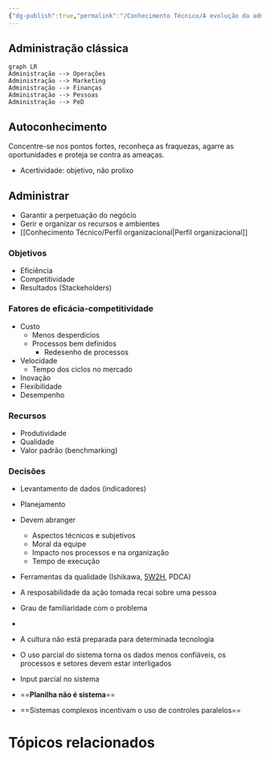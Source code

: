 ```yaml
---
{"dg-publish":true,"permalink":"/Conhecimento Técnico/A evolução da administração/","created":"","updated":""}
---
```



## Administração clássica

```mermaid
graph LR
Administração --> Operações
Administração --> Marketing
Administração --> Finanças
Administração --> Pessoas
Administração --> PeD
```
## Autoconhecimento

<div class="transclusion internal-embed is-loaded"><div class="markdown-embed">




Concentre-se nos pontos fortes, reconheça as fraquezas, agarre as oportunidades e proteja se contra as ameaças.

</div></div>


- Acertividade: objetivo, não prolixo

## Administrar
- Garantir a perpetuação do negócio
- Gerir e organizar os recursos e ambientes
- [[Conhecimento Técnico/Perfil organizacional\|Perfil organizacional]]

### Objetivos
- Eficiência
- Competitividade
- Resultados (Stackeholders)

### Fatores de eficácia-competitividade
- Custo
	- Menos desperdícios
	- Processos bem definidos
		- Redesenho de processos
- Velocidade
	- Tempo dos ciclos no mercado
- Inovação
- Flexibilidade
- Desempenho

### Recursos 
- Produtividade
- Qualidade
- Valor padrão  (benchmarking)

### Decisões
- Levantamento de dados (indicadores)
- Planejamento
- Devem abranger 
	- Aspectos técnicos e subjetivos
	- Moral da equipe
	- Impacto nos processos e na organização
	- Tempo de execução
- Ferramentas da qualidade (Ishikawa, [5W2H](https://docs.google.com/document/d/1uucOy91M5DdkoEGqiyzUXZ3-CcCsWmNR/edit?usp=drivesdk&ouid=116759019732684717172&rtpof=true&sd=true), PDCA)
- A resposabilidade da ação tomada recai sobre uma pessoa
- Grau de familiaridade com o problema
- 

- A cultura não está preparada para determinada tecnologia 
- O uso parcial do sistema torna os dados menos confiáveis, os processos e setores devem estar interligados
- Input parcial no sistema
- ==**Planilha não é sistema**==
- ==Sistemas complexos incentivam o uso de controles paralelos==

# Tópicos relacionados